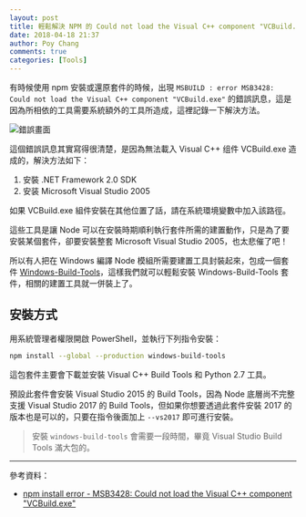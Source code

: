 ```yaml
---
layout: post
title: 輕鬆解決 NPM 的 Could not load the Visual C++ component "VCBuild.exe" 錯誤訊息
date: 2018-04-18 21:37
author: Poy Chang
comments: true
categories: [Tools]
---
```

有時候使用 npm 安裝或還原套件的時候，出現 `MSBUILD : error MSB3428: Could not load the Visual C++ component "VCBuild.exe"` 的錯誤訊息，這是因為所相依的工具需要系統額外的工具所造成，這裡記錄一下解決方法。

![錯誤畫面](https://i.imgur.com/fuQQldb.png)

這個錯誤訊息其實寫得很清楚，是因為無法載入 Visual C++ 组件 VCBuild.exe 造成的，解決方法如下：

1. 安裝 .NET Framework 2.0 SDK
2. 安装 Microsoft Visual Studio 2005

如果 VCBuild.exe 組件安裝在其他位置了話，請在系統環境變數中加入該路徑。

這些工具是讓 Node 可以在安裝時期順利執行套件所需的建置動作，只是為了要安裝某個套件，卻要安裝整套 Microsoft Visual Studio 2005，也太悲催了吧！

所以有人把在 Windows 編譯 Node 模組所需要建置工具封裝起來，包成一個套件 [Windows-Build-Tools](https://www.npmjs.com/package/windows-build-tools)，這樣我們就可以輕鬆安裝 Windows-Build-Tools 套件，相關的建置工具就一併裝上了。

## 安裝方式

用系統管理者權限開啟 PowerShell，並執行下列指令安裝：

```bash
npm install --global --production windows-build-tools
```

這包套件主要會下載並安裝 Visual C++ Build Tools 和 Python 2.7 工具。

預設此套件會安裝 Visual Studio 2015 的 Build Tools，因為 Node 底層尚不完整支援 Visual Studio 2017 的 Build Tools，但如果你想要透過此套件安裝 2017 的版本也是可以的，只要在指令後面加上 `--vs2017` 即可進行安裝。

>安裝 `windows-build-tools` 會需要一段時間，畢竟 Visual Studio Build Tools 滿大包的。

----------

參考資料：

* [npm install error - MSB3428: Could not load the Visual C++ component "VCBuild.exe"](https://stackoverflow.com/questions/21658832/npm-install-error-msb3428-could-not-load-the-visual-c-component-vcbuild-ex)
